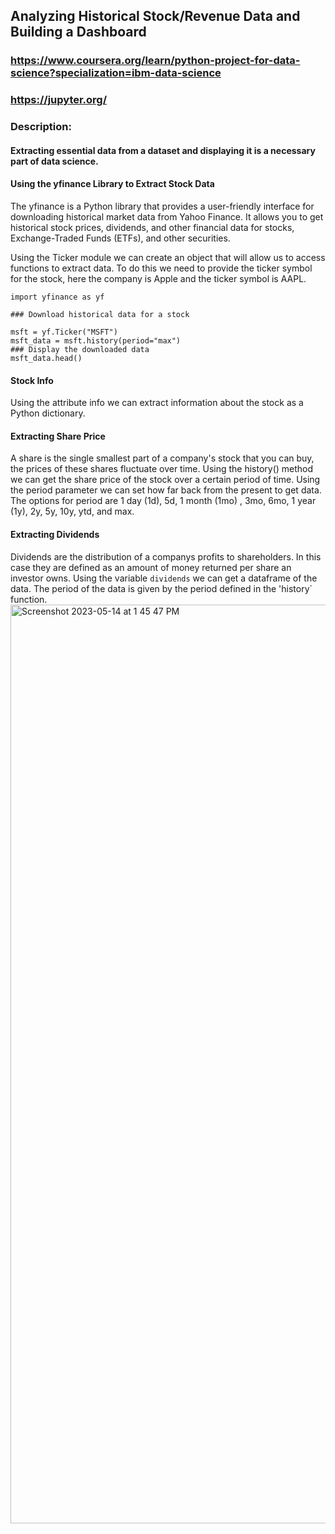 ## Analyzing Historical Stock/Revenue Data and Building a Dashboard
### https://www.coursera.org/learn/python-project-for-data-science?specialization=ibm-data-science
### https://jupyter.org/

### Description:
#### Extracting essential data from a dataset and displaying it is a necessary part of data science.
#### Using the yfinance Library to Extract Stock Data
The yfinance is a Python library that provides a user-friendly interface for downloading historical market data from Yahoo Finance. It allows you to get historical stock prices, dividends, and other financial data for stocks, Exchange-Traded Funds (ETFs), and other securities.

Using the Ticker module we can create an object that will allow us to access functions to extract data. To do this we need to provide the ticker symbol for the stock, here the company is Apple and the ticker symbol is AAPL.
```
import yfinance as yf

### Download historical data for a stock

msft = yf.Ticker("MSFT")
msft_data = msft.history(period="max")
### Display the downloaded data
msft_data.head()
```
#### Stock Info
Using the attribute info we can extract information about the stock as a Python dictionary.
#### Extracting Share Price
A share is the single smallest part of a company's stock that you can buy, the prices of these shares fluctuate over time. Using the history() method we can get the share price of the stock over a certain period of time. Using the period parameter we can set how far back from the present to get data. The options for period are 1 day (1d), 5d, 1 month (1mo) , 3mo, 6mo, 1 year (1y), 2y, 5y, 10y, ytd, and max.
#### Extracting Dividends
Dividends are the distribution of a companys profits to shareholders. In this case they are defined as an amount of money returned per share an investor owns. Using the variable `dividends` we can get a dataframe of the data. The period of the data is given by the period defined in the 'history` function.
<img width="1470" alt="Screenshot 2023-05-14 at 1 45 47 PM" src="https://github.com/srikavya26/Analyzing-Historical-Stock-Revenue-Data-and-Building-a-Dashboard/assets/95865936/63e55b4d-b38b-4a95-a265-c6d96b0470d9">
